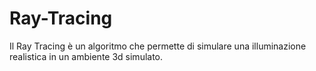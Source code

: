 # Ray-Tracing
Il Ray Tracing è un algoritmo che permette di simulare una illuminazione realistica in un ambiente 3d simulato.
